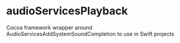 # audioServicesPlayback
Cocoa framework wrapper around AudioServicesAddSystemSoundCompletion to use in Swift projects
